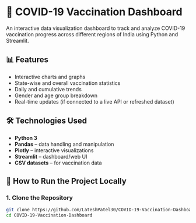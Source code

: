 # 💉 COVID-19 Vaccination Dashboard

An interactive data visualization dashboard to track and analyze COVID-19 vaccination progress across different regions of India using Python and Streamlit.

## 📊 Features

- Interactive charts and graphs
- State-wise and overall vaccination statistics
- Daily and cumulative trends
- Gender and age group breakdown
- Real-time updates (if connected to a live API or refreshed dataset)

## 🛠 Technologies Used

- **Python 3**
- **Pandas** – data handling and manipulation
- **Plotly** – interactive visualizations
- **Streamlit** – dashboard/web UI
- **CSV datasets** – for vaccination data


## 🚀 How to Run the Project Locally

### 1. Clone the Repository
```bash
git clone https://github.com/LateshPatel30/COVID-19-Vaccination-Dashboard.git
cd COVID-19-Vaccination-Dashboard
